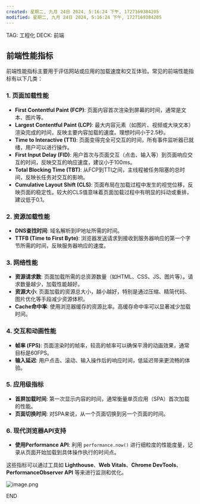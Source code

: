 ```yaml
---
created: 星期二, 九月 24日 2024, 5:16:24 下午, 1727169384205
modified: 星期二, 九月 24日 2024, 5:16:24 下午, 1727169384205
---
```


TAG: 工程化
DECK: 前端
## 前端性能指标

前端性能指标主要用于评估网站或应用的加载速度和交互体验。常见的前端性能指标有以下几类：

### 1. **页面加载性能**
- **First Contentful Paint (FCP)**: 页面内容首次渲染到屏幕的时间，通常是文本、图片等。
- **Largest Contentful Paint (LCP)**: 最大内容元素（如图片、视频或大块文本）渲染完成的时间，反映主要内容加载的速度。理想时间小于2.5秒。
- **Time to Interactive (TTI)**: 页面变得完全可交互的时间，所有事件监听器已就绪，用户可以进行操作。
- **First Input Delay (FID)**: 用户首次与页面交互（点击、输入等）到页面响应交互的时间，反映交互的响应速度，建议小于100ms。
- **Total Blocking Time (TBT)**: 从FCP到TTI之间，主线程被任务阻塞的总时间，反映长任务对交互的影响。
- **Cumulative Layout Shift (CLS)**: 页面布局在加载过程中发生的视觉位移，反映页面的稳定性。较大的CLS值意味着页面加载过程中有明显的抖动或重排，建议低于0.1。

### 2. **资源加载性能**
- **DNS查找时间**: 域名解析到IP地址所需的时间。
- **TTFB (Time to First Byte)**: 浏览器发送请求到接收到服务器响应的第一个字节所需的时间，反映服务器响应的速度。

### 3. **网络性能**
- **资源请求数**: 页面加载所需的总资源数量（如HTML、CSS、JS、图片等）。请求数量越少，加载性能越好。
- **资源大小**: 页面加载的资源总大小，越小越好，特别是通过压缩、精简代码、图片优化等手段减少资源体积。
- **Cache命中率**: 使用浏览器缓存的资源比率。高缓存命中率可以显著减少加载时间。

### 4. **交互和动画性能**
- **帧率 (FPS)**: 页面渲染时的帧率，较高的帧率可以确保平滑的动画效果，通常目标是60FPS。
- **输入延迟**: 用户点击、滚动、输入操作后的响应时间，低延迟带来更流畅的体验。

### 5. **应用级指标**
- **首屏加载时间**: 第一次显示内容的时间，通常衡量单页应用（SPA）首次加载的性能。
- **页面切换时间**: 对SPA来说，从一个页面切换到另一个页面的时间。

### 6. **现代浏览器API支持**
- **使用Performance API**: 利用 `performance.now()` 进行细粒度的性能度量，记录从页面开始加载到具体操作执行的时间点。

这些指标可以通过工具如 **Lighthouse**、**Web Vitals**、**Chrome DevTools**、**PerformanceObserver API** 等来进行监测和优化。

![image.png](https://tazdingo-images.oss-cn-hongkong.aliyuncs.com/202410072154917.png)


END
<!--ID: 1727190963584-->
